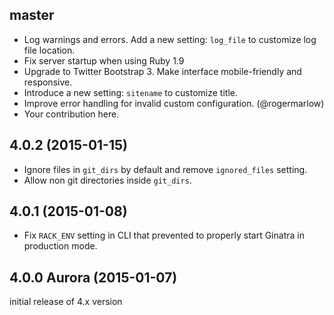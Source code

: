## master

  * Log warnings and errors. Add a new setting: `log_file` to customize log file
    location.
  * Fix server startup when using Ruby 1.9
  * Upgrade to Twitter Bootstrap 3. Make interface mobile-friendly and
    responsive.
  * Introduce a new setting: `sitename` to customize title.
  * Improve error handling for invalid custom configuration. (@rogermarlow)
  * Your contribution here.

## 4.0.2 (2015-01-15)

  * Ignore files in `git_dirs` by default and remove `ignored_files` setting.
  * Allow non git directories inside `git_dirs`.

## 4.0.1 (2015-01-08)

  * Fix `RACK_ENV` setting in CLI that prevented to properly start Ginatra in
    production mode.

## 4.0.0 Aurora (2015-01-07)

  initial release of 4.x version

